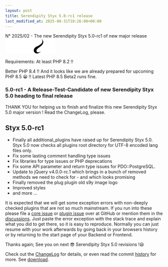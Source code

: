 ```yaml
---
layout: post
title: Serendipity Styx 5.0-rc1 release
last_modified_at: 2025-08-31T10:26:00+00:00
---
```


N° 2025/02 - The new Serendipity Styx 5.0-rc1 of new major release <img class="php8" src="/i/b/logo_php8_4.svg" alt="php8.4" width="160" height="48">

Requirements: At least PHP 8.2 !!

Better PHP 8.4 !! And it looks like we are already prepared for upcoming PHP 8.5 😀 !! Latest PHP 8.5 Beta2 runs fine.

### 5.0-rc1 - A Release-Test-Candidate of new Serendipity Styx 5.0 heading to final release

THANK YOU for helping us to finish and finalize this new Serendipity Styx 5.0 major version ! Read the ChangeLog, please.

## Styx 5.0-rc1

  - Finally all additional_plugins have raised up for Serendipity Styx 5.0. Styx 5.0 now checks all plugins root directory for UTF-8 encoded lang files only.
  - Fix some lasting comment handling type issues
  - Fix libraries for type issues or PHP deprecations
  - Fix some API parameter and return type issues for PDO::PostgreSQL.
  - Update to jQuery v4.0.0-rc.1 which brings in a bunch of removed methods we need to check for - and which looks promising
  - Finally removed the plug plugin old s9y image logo
  - Improved styles
  - and more ...

It is expected that we will get some exception errors with non-deeply checked plugins that are not so much mainstream. If you run into these please file a [core issue](https://github.com/ophian/styx/issues) or [plugin issue](https://github.com/ophian/additional_plugins/issues) over at GitHub or mention them in the [discussions](https://github.com/ophian/styx/discussions). Just paste the error exception with the stack trace and explain what you did to get there, so it is easy to reproduce. Normally you can just resume with your work afterwards by going back in your browsers history or by returning to the start page of your Backend or Frontend.

Thanks again; See you on next 😎 Serendipity Styx 5.0 revisions !😃

Check out the [ChangeLog](https://github.com/ophian/styx/blob/5.0-rc1/docs/NEWS) for details, or even read the commit [history](https://github.com/ophian/styx/commits/5.0-rc1) for more. See [download](https://github.com/ophian/styx/releases/tag/5.0-rc1).

